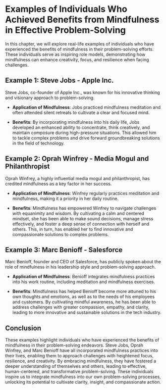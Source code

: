 # Examples of Individuals Who Achieved Benefits from Mindfulness in Effective Problem-Solving

In this chapter, we will explore real-life examples of individuals who have experienced the benefits of mindfulness in their problem-solving efforts. These individuals serve as inspiring role models, demonstrating how mindfulness can enhance creativity, focus, and resilience when facing challenges.

## Example 1: Steve Jobs - Apple Inc.

Steve Jobs, co-founder of Apple Inc., was known for his innovative thinking and visionary approach to problem-solving.

* **Application of Mindfulness**: Jobs practiced mindfulness meditation and often attended silent retreats to cultivate a clear and focused mind.

* **Benefits**: By incorporating mindfulness into his daily life, Jobs developed an enhanced ability to concentrate, think creatively, and maintain composure during high-pressure situations. This allowed him to tackle complex problems and drive forward groundbreaking solutions in the field of technology.

## Example 2: Oprah Winfrey - Media Mogul and Philanthropist

Oprah Winfrey, a highly influential media mogul and philanthropist, has credited mindfulness as a key factor in her success.

* **Application of Mindfulness**: Winfrey regularly practices meditation and mindfulness, making it a priority in her daily routine.

* **Benefits**: Mindfulness has empowered Winfrey to navigate challenges with equanimity and wisdom. By cultivating a calm and centered mindset, she has been able to make sound decisions, manage stress effectively, and foster a deep sense of connection with herself and others. This, in turn, has enabled her to find innovative and compassionate solutions to complex problems.

## Example 3: Marc Benioff - Salesforce

Marc Benioff, founder and CEO of Salesforce, has publicly spoken about the role of mindfulness in his leadership style and problem-solving approach.

* **Application of Mindfulness**: Benioff integrates mindfulness practices into his work routine, including meditation and mindfulness exercises.

* **Benefits**: Mindfulness has helped Benioff become more attuned to his own thoughts and emotions, as well as to the needs of his employees and customers. By cultivating mindful awareness, he has been able to address challenges with greater compassion, empathy, and clarity, leading to more innovative and sustainable solutions in the tech industry.

## Conclusion

These examples highlight individuals who have experienced the benefits of mindfulness in their problem-solving endeavors. Steve Jobs, Oprah Winfrey, and Marc Benioff have all incorporated mindfulness practices into their lives, enabling them to approach challenges with heightened focus, resilience, and creativity. By embracing mindfulness, they have fostered a deeper understanding of themselves and others, leading to effective, human-centered, and transformative problem-solving. These individuals inspire us to integrate mindfulness into our own problem-solving processes, unlocking its potential to cultivate clarity, insight, and compassionate action.
